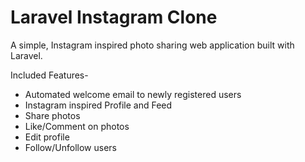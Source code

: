 # Laravel Instagram Clone

A simple, Instagram inspired photo sharing web application built with Laravel.

Included Features-
- Automated welcome email to newly registered users
- Instagram inspired Profile and Feed
- Share photos
- Like/Comment on photos
- Edit profile
- Follow/Unfollow users
